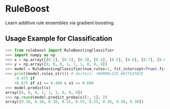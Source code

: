 # RuleBoost

Learn additive rule ensembles via gradient boosting.

## Usage Example for Classification

```python
>>> from ruleboost import RuleBoostingClassifier
>>> import numpy as np
>>> x = np.array([[0.1], [0.2], [0.3], [0.4], [0.5], [0.6], [0.7], [0.8], [0.9]])
>>> y = np.array([0, 0, 0, 1, 1, 1, 0, 0, 0])
>>> model = RuleBoostingClassifier(num_rules=1, fit_intercept=True).fit(x, y)
>>> print(model.rules_str()) # doctest: +NORMALIZE_WHITESPACE
    -0.475 if  
    +0.675 if x1 >= 0.400 & x1 <= 0.600
>>> model.predict(x)
array([0, 0, 0, 1, 1, 1, 0, 0, 0])
>>> np.round(model.predict_proba(x)[:, 1], 2)
array([0.38, 0.38, 0.38, 0.55, 0.55, 0.55, 0.38, 0.38, 0.38])
```
